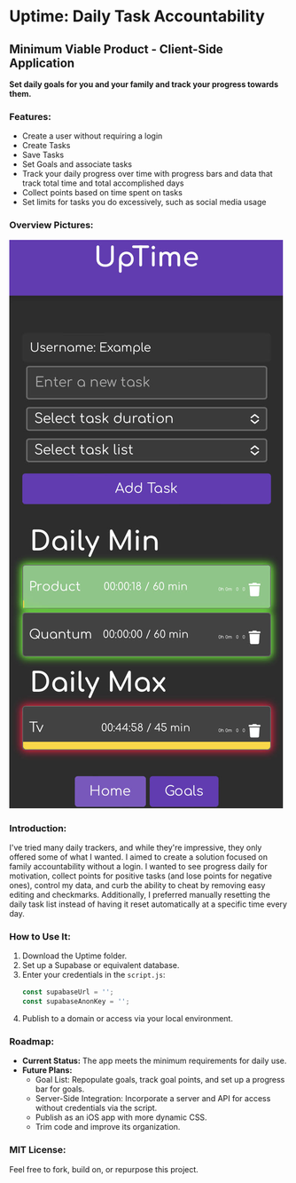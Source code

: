 # Uptime: Daily Task Accountability

## Minimum Viable Product - Client-Side Application

**Set daily goals for you and your family and track your progress towards them.**

### Features:
- Create a user without requiring a login
- Create Tasks
- Save Tasks
- Set Goals and associate tasks
- Track your daily progress over time with progress bars and data that track total time and total accomplished days
- Collect points based on time spent on tasks
- Set limits for tasks you do excessively, such as social media usage

### Overview Pictures:
![Overview of Uptime](https://github.com/Brock-Denton/uptime/blob/main/uptime_overview.jpg)

### Introduction:
I've tried many daily trackers, and while they're impressive, they only offered some of what I wanted. I aimed to create a solution focused on family accountability without a login. I wanted to see progress daily for motivation, collect points for positive tasks (and lose points for negative ones), control my data, and curb the ability to cheat by removing easy editing and checkmarks. Additionally, I preferred manually resetting the daily task list instead of having it reset automatically at a specific time every day.

### How to Use It:
1. Download the Uptime folder.
2. Set up a Supabase or equivalent database.
3. Enter your credentials in the `script.js`:
    ```javascript
    const supabaseUrl = '';
    const supabaseAnonKey = '';
    ```
4. Publish to a domain or access via your local environment.

### Roadmap:
- **Current Status:** The app meets the minimum requirements for daily use.
- **Future Plans:**
  - Goal List: Repopulate goals, track goal points, and set up a progress bar for goals.
  - Server-Side Integration: Incorporate a server and API for access without credentials via the script.
  - Publish as an iOS app with more dynamic CSS.
  - Trim code and improve its organization. 

### MIT License:
Feel free to fork, build on, or repurpose this project.
